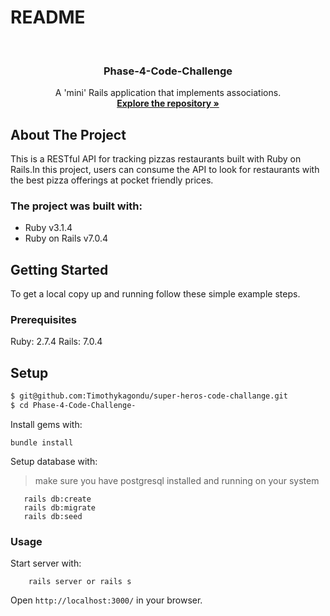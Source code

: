 # README

<br />
<div align="center">
  <h3 align="center">Phase-4-Code-Challenge</h3>
  <p align="center">
    A 'mini' Rails application that implements associations.
    <br />
    <a href="https://github.com/Timothykagondu/super-heros-code-challange.git"><strong>Explore the repository »</strong></a>
    <br />
  </p>
</div>

<!-- ABOUT THE PROJECT -->

## About The Project

This is a RESTful API for tracking pizzas restaurants built with Ruby on Rails.In this project, users can consume the API to look for restaurants with the best pizza offerings at pocket friendly prices.

 ### The project was built with:
 * Ruby v3.1.4
 * Ruby on Rails v7.0.4

<!-- GETTING STARTED -->
## Getting Started
To get a local copy up and running follow these simple example steps.

### Prerequisites
Ruby: 2.7.4 
Rails: 7.0.4

## Setup
~~~bash
$ git@github.com:Timothykagondu/super-heros-code-challange.git
$ cd Phase-4-Code-Challenge-
~~~

Install gems with:
```
bundle install
```
Setup database with:
> make sure you have postgresql installed and running on your system
```
   rails db:create
   rails db:migrate
   rails db:seed
```
### Usage
Start server with:
```
    rails server or rails s
```
Open `http://localhost:3000/` in your browser.
